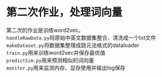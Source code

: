 <!--
 * @Author: Jack Guan cnboyuguan@gmail.com
 * @Date: 2022-10-12 21:53:46
 * @LastEditors: Jack Guan cnboyuguan@gmail.com
 * @LastEditTime: 2022-11-02 19:49:49
 * @FilePath: /guan/ucas/nlp/homework2/README.md
 * @Description: 
 * 
 * Copyright (c) 2022 by Jack Guan cnboyuguan@gmail.com, All Rights Reserved. 
-->
# 第二次作业，处理词向量

第二次的作业是训练word2vec。  
`handleRawData.py`将原始中英文数据集整合、清洗成一个txt文件  
`makeDataset.py`将数据集整理成跳元法格式的dataloader  
`train.py`用来训练word2vec并保存最优值  
`predictSim.py`用来预测相似的词向量  
`monitor.py`用来监测内存、显存使用并输出log保存  